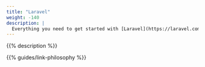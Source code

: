 ```yaml
---
title: "Laravel"
weight: -140
description: |
  Everything you need to get started with [Laravel](https://laravel.com/) on {{< vendor/name >}}.
---
```


{{% description %}}

{{% guides/link-philosophy %}}
